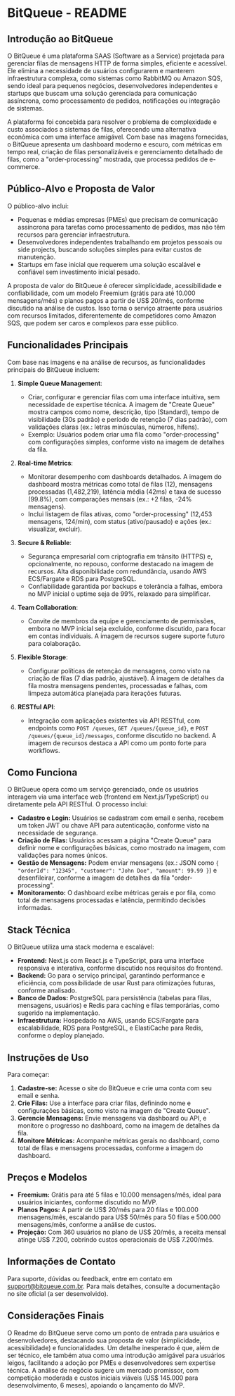 # BitQueue - README

## Introdução ao BitQueue
O BitQueue é uma plataforma SAAS (Software as a Service) projetada para gerenciar filas de mensagens HTTP de forma simples, eficiente e acessível. Ele elimina a necessidade de usuários configurarem e manterem infraestrutura complexa, como sistemas como RabbitMQ ou Amazon SQS, sendo ideal para pequenos negócios, desenvolvedores independentes e startups que buscam uma solução gerenciada para comunicação assíncrona, como processamento de pedidos, notificações ou integração de sistemas.

A plataforma foi concebida para resolver o problema de complexidade e custo associados a sistemas de filas, oferecendo uma alternativa econômica com uma interface amigável. Com base nas imagens fornecidas, o BitQueue apresenta um dashboard moderno e escuro, com métricas em tempo real, criação de filas personalizáveis e gerenciamento detalhado de filas, como a "order-processing" mostrada, que processa pedidos de e-commerce.

## Público-Alvo e Proposta de Valor
O público-alvo inclui:
- Pequenas e médias empresas (PMEs) que precisam de comunicação assíncrona para tarefas como processamento de pedidos, mas não têm recursos para gerenciar infraestrutura.
- Desenvolvedores independentes trabalhando em projetos pessoais ou side projects, buscando soluções simples para evitar custos de manutenção.
- Startups em fase inicial que requerem uma solução escalável e confiável sem investimento inicial pesado.

A proposta de valor do BitQueue é oferecer simplicidade, acessibilidade e confiabilidade, com um modelo Freemium (grátis para até 10.000 mensagens/mês) e planos pagos a partir de US$ 20/mês, conforme discutido na análise de custos. Isso torna o serviço atraente para usuários com recursos limitados, diferentemente de competidores como Amazon SQS, que podem ser caros e complexos para esse público.

## Funcionalidades Principais
Com base nas imagens e na análise de recursos, as funcionalidades principais do BitQueue incluem:

1. **Simple Queue Management**:
   - Criar, configurar e gerenciar filas com uma interface intuitiva, sem necessidade de expertise técnica. A imagem de "Create Queue" mostra campos como nome, descrição, tipo (Standard), tempo de visibilidade (30s padrão) e período de retenção (7 dias padrão), com validações claras (ex.: letras minúsculas, números, hífens).
   - Exemplo: Usuários podem criar uma fila como "order-processing" com configurações simples, conforme visto na imagem de detalhes da fila.

2. **Real-time Metrics**:
   - Monitorar desempenho com dashboards detalhados. A imagem do dashboard mostra métricas como total de filas (12), mensagens processadas (1,482,219), latência média (42ms) e taxa de sucesso (99.8%), com comparações mensais (ex.: +2 filas, -24% mensagens).
   - Inclui listagem de filas ativas, como "order-processing" (12,453 mensagens, 124/min), com status (ativo/pausado) e ações (ex.: visualizar, excluir).

3. **Secure & Reliable**:
   - Segurança empresarial com criptografia em trânsito (HTTPS) e, opcionalmente, no repouso, conforme destacado na imagem de recursos. Alta disponibilidade com redundância, usando AWS ECS/Fargate e RDS para PostgreSQL.
   - Confiabilidade garantida por backups e tolerância a falhas, embora no MVP inicial o uptime seja de 99%, relaxado para simplificar.

4. **Team Collaboration**:
   - Convite de membros da equipe e gerenciamento de permissões, embora no MVP inicial seja excluído, conforme discutido, para focar em contas individuais. A imagem de recursos sugere suporte futuro para colaboração.

5. **Flexible Storage**:
   - Configurar políticas de retenção de mensagens, como visto na criação de filas (7 dias padrão, ajustável). A imagem de detalhes da fila mostra mensagens pendentes, processadas e falhas, com limpeza automática planejada para iterações futuras.

6. **RESTful API**:
   - Integração com aplicações existentes via API RESTful, com endpoints como `POST /queues`, `GET /queues/{queue_id}`, e `POST /queues/{queue_id}/messages`, conforme discutido no backend. A imagem de recursos destaca a API como um ponto forte para workflows.

## Como Funciona
O BitQueue opera como um serviço gerenciado, onde os usuários interagem via uma interface web (frontend em Next.js/TypeScript) ou diretamente pela API RESTful. O processo inclui:
- **Cadastro e Login:** Usuários se cadastram com email e senha, recebem um token JWT ou chave API para autenticação, conforme visto na necessidade de segurança.
- **Criação de Filas:** Usuários acessam a página "Create Queue" para definir nome e configurações básicas, como mostrado na imagem, com validações para nomes únicos.
- **Gestão de Mensagens:** Podem enviar mensagens (ex.: JSON como `{ "orderId": "12345", "customer": "John Doe", "amount": 99.99 }`) e desenfileirar, conforme a imagem de detalhes da fila "order-processing".
- **Monitoramento:** O dashboard exibe métricas gerais e por fila, como total de mensagens processadas e latência, permitindo decisões informadas.

## Stack Técnica
O BitQueue utiliza uma stack moderna e escalável:
- **Frontend:** Next.js com React.js e TypeScript, para uma interface responsiva e interativa, conforme discutido nos requisitos do frontend.
- **Backend:** Go para o serviço principal, garantindo performance e eficiência, com possibilidade de usar Rust para otimizações futuras, conforme analisado.
- **Banco de Dados:** PostgreSQL para persistência (tabelas para filas, mensagens, usuários) e Redis para caching e filas temporárias, como sugerido na implementação.
- **Infraestrutura:** Hospedado na AWS, usando ECS/Fargate para escalabilidade, RDS para PostgreSQL, e ElastiCache para Redis, conforme o deploy planejado.

## Instruções de Uso
Para começar:
1. **Cadastre-se:** Acesse o site do BitQueue e crie uma conta com seu email e senha.
2. **Crie Filas:** Use a interface para criar filas, definindo nome e configurações básicas, como visto na imagem de "Create Queue".
3. **Gerencie Mensagens:** Envie mensagens via dashboard ou API, e monitore o progresso no dashboard, como na imagem de detalhes da fila.
4. **Monitore Métricas:** Acompanhe métricas gerais no dashboard, como total de filas e mensagens processadas, conforme a imagem do dashboard.

## Preços e Modelos
- **Freemium:** Grátis para até 5 filas e 10.000 mensagens/mês, ideal para usuários iniciantes, conforme discutido no MVP.
- **Planos Pagos:** A partir de US$ 20/mês para 20 filas e 100.000 mensagens/mês, escalando para US$ 50/mês para 50 filas e 500.000 mensagens/mês, conforme a análise de custos.
- **Projeção:** Com 360 usuários no plano de US$ 20/mês, a receita mensal atinge US$ 7.200, cobrindo custos operacionais de US$ 7.200/mês.

## Informações de Contato
Para suporte, dúvidas ou feedback, entre em contato em [support@bitqueue.com.br](mailto:support@bitqueue.com.br). Para mais detalhes, consulte a documentação no site oficial (a ser desenvolvido).

## Considerações Finais
O Readme do BitQueue serve como um ponto de entrada para usuários e desenvolvedores, destacando sua proposta de valor (simplicidade, acessibilidade) e funcionalidades. Um detalhe inesperado é que, além de ser técnico, ele também atua como uma introdução amigável para usuários leigos, facilitando a adoção por PMEs e desenvolvedores sem expertise técnica. A análise de negócio sugere um mercado promissor, com competição moderada e custos iniciais viáveis (US$ 145.000 para desenvolvimento, 6 meses), apoiando o lançamento do MVP.
